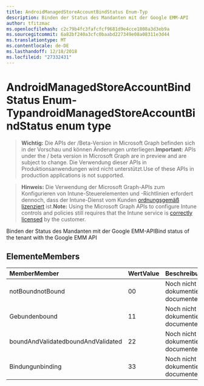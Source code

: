 ```yaml
---
title: AndroidManagedStoreAccountBindStatus Enum-Typ
description: Binden der Status des Mandanten mit der Google EMM-API
author: tfitzmac
ms.openlocfilehash: c2c79b4fc3fafcfcf9681d9e4cce1808a3d3eb9a
ms.sourcegitcommit: 6a82bf240a3cfc0baabd227349e08a08311e3d44
ms.translationtype: MT
ms.contentlocale: de-DE
ms.lasthandoff: 12/18/2018
ms.locfileid: "27332431"
---
```

# <a name="androidmanagedstoreaccountbindstatus-enum-type"></a><span data-ttu-id="0cd43-103">AndroidManagedStoreAccountBindStatus Enum-Typ</span><span class="sxs-lookup"><span data-stu-id="0cd43-103">androidManagedStoreAccountBindStatus enum type</span></span>

> <span data-ttu-id="0cd43-104">**Wichtig:** Die APIs der /Beta-Version in Microsoft Graph befinden sich in der Vorschau und können Änderungen unterliegen.</span><span class="sxs-lookup"><span data-stu-id="0cd43-104">**Important:** APIs under the / beta version in Microsoft Graph are in preview and are subject to change.</span></span> <span data-ttu-id="0cd43-105">Die Verwendung dieser APIs in Produktionsanwendungen wird nicht unterstützt.</span><span class="sxs-lookup"><span data-stu-id="0cd43-105">Use of these APIs in production applications is not supported.</span></span>

> <span data-ttu-id="0cd43-106">**Hinweis:** Die Verwendung der Microsoft Graph-APIs zum Konfigurieren von Intune-Steuerelementen und -Richtlinien erfordert dennoch, dass der Intune-Dienst vom Kunden [ordnungsgemäß lizenziert](https://go.microsoft.com/fwlink/?linkid=839381) ist.</span><span class="sxs-lookup"><span data-stu-id="0cd43-106">**Note:** Using the Microsoft Graph APIs to configure Intune controls and policies still requires that the Intune service is [correctly licensed](https://go.microsoft.com/fwlink/?linkid=839381) by the customer.</span></span>

<span data-ttu-id="0cd43-107">Binden der Status des Mandanten mit der Google EMM-API</span><span class="sxs-lookup"><span data-stu-id="0cd43-107">Bind status of the tenant with the Google EMM API</span></span>
## <a name="members"></a><span data-ttu-id="0cd43-108">Elemente</span><span class="sxs-lookup"><span data-stu-id="0cd43-108">Members</span></span>
|<span data-ttu-id="0cd43-109">Member</span><span class="sxs-lookup"><span data-stu-id="0cd43-109">Member</span></span>|<span data-ttu-id="0cd43-110">Wert</span><span class="sxs-lookup"><span data-stu-id="0cd43-110">Value</span></span>|<span data-ttu-id="0cd43-111">Beschreibung</span><span class="sxs-lookup"><span data-stu-id="0cd43-111">Description</span></span>|
|:---|:---|:---|
|<span data-ttu-id="0cd43-112">notBound</span><span class="sxs-lookup"><span data-stu-id="0cd43-112">notBound</span></span>|<span data-ttu-id="0cd43-113">0</span><span class="sxs-lookup"><span data-stu-id="0cd43-113">0</span></span>|<span data-ttu-id="0cd43-114">Noch nicht dokumentiert</span><span class="sxs-lookup"><span data-stu-id="0cd43-114">Not yet documented</span></span>|
|<span data-ttu-id="0cd43-115">Gebunden</span><span class="sxs-lookup"><span data-stu-id="0cd43-115">bound</span></span>|<span data-ttu-id="0cd43-116">1</span><span class="sxs-lookup"><span data-stu-id="0cd43-116">1</span></span>|<span data-ttu-id="0cd43-117">Noch nicht dokumentiert</span><span class="sxs-lookup"><span data-stu-id="0cd43-117">Not yet documented</span></span>|
|<span data-ttu-id="0cd43-118">boundAndValidated</span><span class="sxs-lookup"><span data-stu-id="0cd43-118">boundAndValidated</span></span>|<span data-ttu-id="0cd43-119">2</span><span class="sxs-lookup"><span data-stu-id="0cd43-119">2</span></span>|<span data-ttu-id="0cd43-120">Noch nicht dokumentiert</span><span class="sxs-lookup"><span data-stu-id="0cd43-120">Not yet documented</span></span>|
|<span data-ttu-id="0cd43-121">Bindung</span><span class="sxs-lookup"><span data-stu-id="0cd43-121">unbinding</span></span>|<span data-ttu-id="0cd43-122">3</span><span class="sxs-lookup"><span data-stu-id="0cd43-122">3</span></span>|<span data-ttu-id="0cd43-123">Noch nicht dokumentiert</span><span class="sxs-lookup"><span data-stu-id="0cd43-123">Not yet documented</span></span>|





